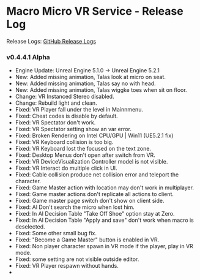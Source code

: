 # Macro Micro VR Service - Release Log
Release Logs: [GitHub Release Logs](https://github.com/xavier150/MMVS/wiki/Release-logs)

###  v0.4.4.1 Alpha

- Engine Update: Unreal Engine 5.1.0 -> Unreal Engine 5.2.1
- New: Added missing animation, Talas look at micro on seat.
- New: Added missing animation, Talas say no with head.
- New: Added missing animation, Talas wiggke toes when sit on floor.
- Change: VR Instanced Stereo disabled.
- Change: Rebuild light and clean.
- Fixed: VR Player fall under the level in Mainnmenu.
- Fixed: Cheat codes is disable by default.
- Fixed: VR Spectator don't work.
- Fixed: VR Spectator setting show an var error.
- Fixed: Broken Rendering on Intel CPU/GPU | Win11 (UE5.2.1 fix)
- Fixed: VR Keyboard collision is too big.
- Fixed: VR Keyboard lost the focused on the text zone.
- Fixed: Desktop Menus don't open after switch from VR.
- Fixed: VR DeviceVisualization Controller model is not visible.
- Fixed: VR Interact do multiple click in UI.
- Fixed: Cable collision produce net collision error and teleport the character.
- Fixed: Game Master action with location may don't work in multiplayer.
- Fixed: Game master actions don't replicate all actions to client.
- Fixed: Game master page switch don't show on client side.
- Fixed: AI Don't search the micro when lost him.
- Fixed: In AI Decision Table "Take Off Shoe" option stay at Zero.
- Fixed: In AI Decision Table "Apply and save" don't work when macro is deselected. 
- Fixed: Some other small bug fix.
- Fixed: "Become a Game Master" button is enabled in VR.
- Fixed: Non player character spawn in VR mode if the player, play in VR mode.
- Fixed: some setting are not visible outside editor.
- Fixed: VR Player respawn without hands.
- 
